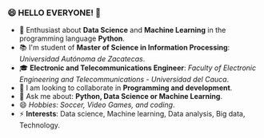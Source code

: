 <!--
**16danielvm/16danielvm** is a ✨ _special_ ✨ repository because its `README.md` (this file) appears on your GitHub profile.

Here are some ideas to get you started:
-->
### 😄 HELLO EVERYONE! 👋

- 🔭 Enthusiast about **Data Science** and **Machine Learning** in the programming language **Python**.
- 📚 I'm student of **Master of Science in Information Processing**: *Universidad Autónoma de Zacatecas*.
- 🎓 **Electronic and Telecommunications Engineer**: *Faculty of Electronic Engineering and Telecommunications - Universidad del Cauca*.
- 👯 I am looking to collaborate in **Programming and development**.
- 💬 Ask me about: **Python, Data Science or Machine Learning**.
- 😄 *Hobbies: Soccer, Video Games, and coding*.
- ⚡ **Interests**: Data science, Machine learning, Data analysis, Big data, Technology. 

